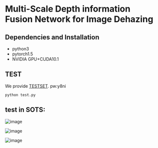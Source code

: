 # Multi-Scale Depth information Fusion Network for Image Dehazing

## Dependencies and Installation

- python3
- pytorch1.5
- NVIDIA GPU+CUDA10.1

## TEST
We provide [TESTSET](https://pan.baidu.com/s/1Rkj-lskGT2UmWFoOtPeNmw). pw:y8ni 

`python test.py`

## test in SOTS:
![image](https://github.com/CCECfgd/MSDFN/blob/master/fig/indoor.jpg)

![image](https://github.com/CCECfgd/MSDFN/blob/master/fig/outdoor.jpg)

![image](https://github.com/CCECfgd/MSDFN/blob/master/fig/real.jpg)

